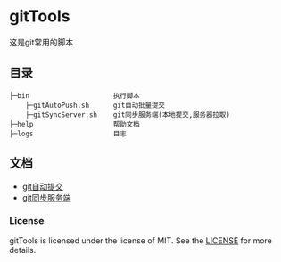 # gitTools

这是git常用的脚本

## 目录

```
├─bin                     执行脚本
    ├─gitAutoPush.sh      git自动批量提交
    ├─gitSyncServer.sh    git同步服务端(本地提交,服务器拉取)
├─help                    帮助文档 
├─logs                    目志
```


## 文档

- [git自动提交](help/gitAutoPush.md)
- [git同步服务端](help/gitSyncServer.md)



### License

gitTools is licensed under the license of MIT. See the [LICENSE](LICENSE) for more details.


